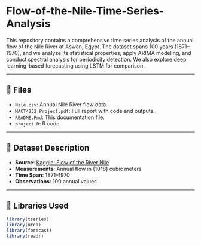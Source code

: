 # Flow-of-the-Nile-Time-Series-Analysis

This repository contains a comprehensive time series analysis of the annual flow of the Nile River at Aswan, Egypt. The dataset spans 100 years (1871–1970), and we analyze its statistical properties, apply ARIMA modeling, and conduct spectral analysis for periodicity detection. We also explore deep learning-based forecasting using LSTM for comparison.

---

## 📁 Files

- `Nile.csv`: Annual Nile River flow data.
- `MACT4232_Project.pdf`: Full report with code and outputs.
- `README.Rmd`: This documentation file.
- `project.R`: R code 

---

## 📌 Dataset Description

- **Source**: [Kaggle: Flow of the River Nile](https://www.kaggle.com/datasets/lsind18/flow-of-the-river-nile)
- **Measurements**: Annual flow in \(10^8\) cubic meters
- **Time Span**: 1871–1970
- **Observations**: 100 annual values

---

## 🧪 Libraries Used

```r
library(tseries)
library(urca)
library(forecast)
library(readr)
